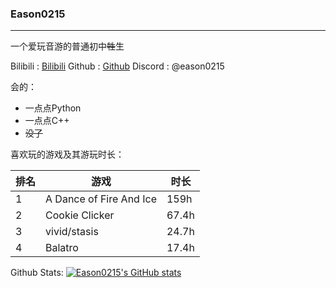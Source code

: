 ### Eason0215

------------

一个爱玩音游的普通初中~~牲~~生

Bilibili : [Bilibili](https://space.bilibili.com/389229472 "Bilibili")
Github : [Github](https://github.com/eason0215 "Github")
Discord : @eason0215


会的：
- 一点点Python
- 一点点C++
- ~~没了~~

喜欢玩的游戏及其游玩时长：

|排名|游戏|时长|
|-|-|-|
|1|A Dance of Fire And Ice|159h|
|2|Cookie Clicker|67.4h|
|3|vivid/stasis|24.7h|
|4|Balatro|17.4h|


Github Stats:
[![Eason0215's GitHub stats](https://github-readme-stats.vercel.app/api?username=eason0215)](https://github.com/anuraghazra/github-readme-stats)
